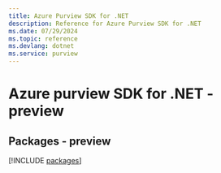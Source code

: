 ```yaml
---
title: Azure Purview SDK for .NET
description: Reference for Azure Purview SDK for .NET
ms.date: 07/29/2024
ms.topic: reference
ms.devlang: dotnet
ms.service: purview
---
```

# Azure purview SDK for .NET - preview
## Packages - preview
[!INCLUDE [packages](purview-index.md)]